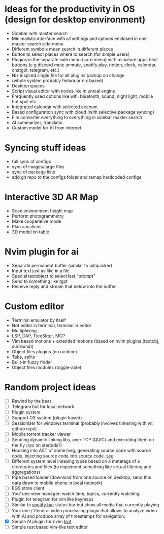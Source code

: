# Ideas for the productivity in OS (design for desktop environment)

- Sidebar with master search
- Minimalistic interface with all settings and options enclosed in one master
  search side menu
- Different symbols mean search in different places
- Button to select places where to search (for simple users)
- Plugins in the separate side menu (card menu) with miniature apps heat
  buttons (e.g discord mute unmute, spotify play, notion, clock, calendar,
  chatgpt, telegram, etc.)
- Nix inspired single file for all plugins backup on change
- (whole system probably fedora or nix based)
- Desktop spaces
- Script visual editor with nodes like in unreal engine
- Frequently used options like wifi, bluetooth, sound, night light, mobile hot
  spot etc.
- Integrated calendar with selected account
- Based configuration sync with cloud (with selective package syncing)
- File converter everything to everything in sidebar master search
- AI summarizer, translator.
- Custom model for AI from internet.

# Syncing stuff ideas

- full sync of configs
- sync of images/large files
- sync of package lists
- add git repo to the configs folder and remap hardcoded configs

# Interactive 3D AR Map

- Scan environment height map
- Perform photogrammetry
- Make cooperative mode
- Plan vacations
- 3D model on table

# Nvim plugin for ai

- Separate permanent buffer (similar to oil/quicker)
- Input text just as like in a file
- Special textobject to select last "prompt"
- Send to something like tgpt
- Receive reply and stream that below into the buffer

# Custom editor

- Terminal emulator by itself
- Not editor in terminal, terminal in editor
- Multiplexing
- LSP, DAP, TreeSitter, MCP
- Vim based motions + extended motions (based on nvim plugins (textobj, surround))
- Object files plugins (no runtime)
- Tabs, splits
- Built-in fuzzy finder
- Object files modules (toggle-able)

# Random project ideas

- [ ] Rewind by the beat
- [ ] Telegram but for local network
- [ ] Plugin system
- [ ] Support OS system (plugin based)
- [ ] Sessionizer for windows terminal (probably involves tinkering with wt github
      repo)
- [ ] Mobile torrent tracker viewer
- [ ] Sending dynamic linking libs, over TCP (QUIC) and executing them on the fly
      (rpc on steroids?)
- [ ] Hooking into AST of some lang, generating source code with source code,
      injecting source code into source code.
      [see](https://www.youtube.com/watch?v=FFgvV0sA3kU)
- [ ] Different system level indexing types based on a metatags of a directories
      and files (to implement something like virtual filtering and aggregations)
- [ ] Pipe based loader (download from one source on desktop, send this data down
      to mobile phone in local network)
- [ ] EGS store client
- [ ] YouTube view manager: watch time, topics, currently watching
- [ ] Plugin for telegram for vim like keymaps
- [ ] Similar to [spotify bar](https://github.com/Debuggingss/SpotifyWidget) status
      bar but show all media that currently playing
- [ ] YouTube / General video processing plugin that allows to analyze video with
      AI and produce array of timestamps for navigation.
- [x] Simple AI plugin for nvim [hint](https://www.youtube.com/watch?v=HlfjpstqXwE)
- [ ] Simple rust based vim-like text editor
